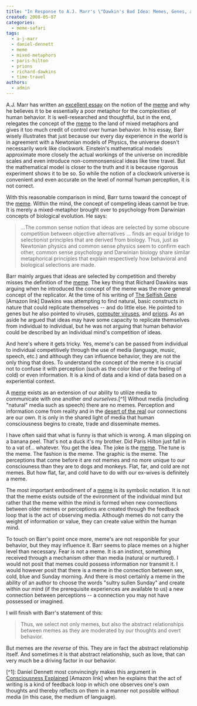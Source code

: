```yaml
---
title: "In Response to A.J. Marr's \"Dawkin's Bad Idea: Memes, Genes, and the Metaphors of Psychology\""
created: 2008-05-07
categories: 
  - meme-safari
tags: 
  - a-j-marr
  - daniel-dennett
  - meme
  - mixed-metaphors
  - paris-hilton
  - prions
  - richard-dawkins
  - time-travel
authors: 
  - admin
---
```


A.J. Marr has written an [excellent essay](http://www.homestead.com/flowstate/files/zdawkinsgood.htm) on the notion of the [meme](http://technorati.com/tag/meme) and why he believes it to be essentially a poor metaphor for the complexities of human behavior. It is well-researched and thoughtful, but in the end, relegates the concept of the [meme](http://technorati.com/tag/meme) to the land of mixed metaphors and gives it too much credit of control over human behavior. In his essay, Barr wisely illustrates that just because our every day experience in the world is in agreement with a Newtonian models of Physics, the universe doesn't necessarily work like clockwork. Einstein's mathematical models approximate more closely the actual workings of the universe on incredible scales and even introduce non-commonsensical ideas like time travel. But the mathematical model is closer to the truth and it is because rigorous experiment shows it to be so. So while the notion of a clockwork universe is convenient and even accurate on the level of normal human perception, it is not correct.

With this reasonable comparison in mind, Barr turns toward the concept of the [meme](http://technorati.com/tag/meme). Within the mind, the concept of competing ideas cannot be true. It is merely a mixed-metaphor brought over to psychology from Darwinian concepts of biological evolution. He says:

> ...The common sense notion that ideas are selected by some obscure competition between objective alternatives ... finds an equal bridge to selectionist principles that are derived from biology. Thus, just as Newtonian physics and common sense physics seem to confirm each other, common sense psychology and Darwinian biology share similar metaphorical principles that explain respectively how behavioral and biological selections are made.

Barr mainly argues that ideas are selected by competition and thereby misses the definition of the [meme](http://technorati.com/tag/meme). The key thing that Richard Dawkins was arguing when he introduced the concept of the meme was the more general concept of the replicator. At the time of his writing of [The Selfish Gene](http://www.amazon.com/exec/obidos/redirect?tag=wwwrussellwar-20&path=ASIN/0192860925/) \[Amazon link\] Dawkins was attempting to find natural, basic constructs in nature that could replicate themselves -- and do little else. He pointed to genes but he also pointed to viruses, [computer viruses](http://en.wikipedia.org/wiki/Computer_virus), and [prions](http://en.wikipedia.org/wiki/Prion). As an aside he argued that ideas may have some capacity to replicate themselves from individual to individual, but he was not arguing that human behavior could be described by an individual mind's competition of ideas.

And here's where it gets tricky. Yes, meme's can be passed from individual to individual competitively through the use of media (language, music, speech, etc.) and although they can influence behavior, they are not the only thing that does. To understand the concept of the meme it is crucial not to confuse it with perception (such as the color blue or the feeling of cold) or even information. It is a kind of data and a kind of data based on a experiential context.

A [meme](http://technorati.com/tag/meme) exists as an extension of our ability to utilize media to communicate with one another _and ourselves_.\[^1\] Without media (including "natural" media such as speech) there are no memes. Perception and information come from reality and in the [desert of the real](http://www.amazon.com/exec/obidos/redirect?tag=wwwrussellwar-20&path=ASIN/0472065211/) our connections are our own. It is only in the shared light of media that human consciousness begins to create, trade and disseminate memes.

I have often said that what is funny is that which is wrong. A man slipping on a banana peel. That's not a duck it's my brother. Did Paris Hilton just fall in to a vat of... whatever. You get the idea. The joke is the [meme](http://technorati.com/tag/meme). The tune is the meme. The fashion is the meme. The graphic is the meme. The perceptions that come before it are not memes and no more unique to our consciouness than they are to dogs and monkeys. Flat, far, and cold are not memes. But how flat, far, and cold have to do with our ex-wives is definitely a meme.

The most important embodiment of a [meme](http://technorati.com/tag/meme) is its symbolic notation. It is not that the meme exists outside of the evironment of the individual mind but rather that the meme within the mind is formed when new connections between older memes or perceptions are created through the feedback loop that is the act of observing media. Although memes do not carry the weight of information or value, they can create value within the human mind.

To touch on Barr's point once more, meme's are not responible for your behavior, but they may influence it. Barr seems to place memes on a higher level than necessary. Fear is not a meme. It is an instinct, something received through a mechanism other than media (natural or nurtured). I would not posit that memes could possess information nor transmit it. I would however posit that there is a meme in the connection between sex, cold, blue and Sunday morning. And there is most certainly a meme in the ability of an author to choose the words "sultry sullen Sunday" and create within our mind (if the prerequisite experiences are available to us) a new connection between perceptions -- a connection you may not have possessed or imagined.

I will finish with Barr's statement of this:

> Thus, we select not only memes, but also the abstract relationships between memes as they are moderated by our thoughts and overt behavior.

But memes are _the reverse_ of this. They are in fact the abstract relationship itself. And sometimes it is that abstract relationship, such as love, that can very much be a driving factor in our behavior.

\[^1\]: Daniel Dennett most convincingly makes this argument in [Consciousness Explained](http://www.amazon.com/exec/obidos/redirect?tag=wwwrussellwar-20&path=ASIN/0316180661/) \[Amazon link\] when he explains that the act of writing is a kind of feedback loop in which one observes one's own thoughts and thereby reflects on them in a manner not possible without media (in this case, the medium of language).
